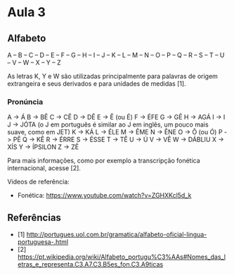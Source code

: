 # Aula 3

## Alfabeto

A – B – C – D – E – F – G – H – I – J – K – L – M – N – O – P – Q – R – S – T – U – V – W – X – Y – Z

As letras K, Y e W são utilizadas principalmente para palavras de origem extrangeira e seus derivados e 
para unidades de medidas [1].

### Pronúncia

A -> Á
B -> BÊ
C -> CÊ
D -> DÊ
E -> Ê (ou É)
F -> ÉFE
G -> GÊ
H -> AGÁ
I -> I
J -> JÓTA (o J em português é similar ao J em inglês, um pouco mais suave, como em JET)
K -> KÁ
L -> ÉLE
M -> ÊME
N -> ÊNE
O -> Ô (ou Ó)
P -> PÊ
Q -> KÊ
R -> ÉRRE
S -> ÉSSE
T -> TÊ
U -> Ú
V -> VÊ
W -> DÁBLIU
X -> XÍS
Y -> ÍPSILON
Z -> ZÊ

Para mais informações, como por exemplo a transcripção fonética internacional, acesse [2].

Videos de referência:

- Fonética: https://www.youtube.com/watch?v=ZGHXKcl5d_k

## Referências

- [1] http://portugues.uol.com.br/gramatica/alfabeto-oficial-lingua-portuguesa-.html
- [2] https://pt.wikipedia.org/wiki/Alfabeto_portugu%C3%AAs#Nomes_das_letras_e_representa.C3.A7.C3.B5es_fon.C3.A9ticas
